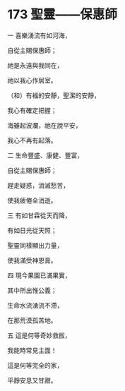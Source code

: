 # 173 聖靈——保惠師

一 喜樂湧流有如河海，

自從主賜保惠師；

祂是永遠與我同在，

祂以我心作居室。

（和）有福的安靜，聖潔的安靜，

我心有確定把握；

海雖起波瀾，祂在說平安，

我心不再有起落。

二 生命豐盛、康健、豐富，

自從主賜保惠師；

趕走疑惑，消滅愁苦，

使我疲倦全消逝。

三 有如甘霖從天而降，

有如日光從天照；

聖靈同樣顯出力量，

使我滿受神恩膏。

四 現今果園已滿果實，

其中所出惟公義；

生命水流湧流不滯，

在那荒漠孤苦地。

五 這是何等奇妙救拔，

我能時常見主面！

這是何等完全的家，

平靜安息又甘甜。

